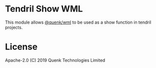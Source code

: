 # Tendril Show WML

This module allows [@quenk/wml][1] to be used as a show function in tendril 
projects.

[1]: https://github.com/quenktechnologies/wml

# License

Apache-2.0 (C) 2019 Quenk Technologies Limited
